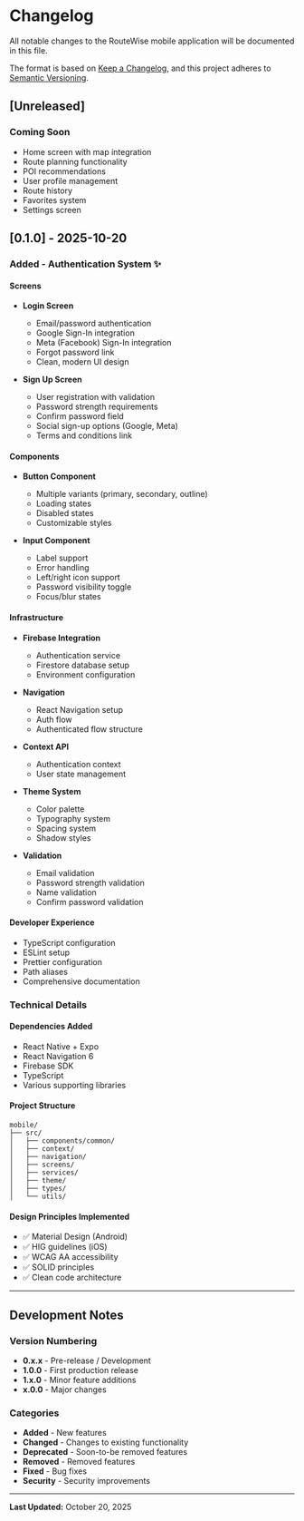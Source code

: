# Changelog

All notable changes to the RouteWise mobile application will be documented in this file.

The format is based on [Keep a Changelog](https://keepachangelog.com/en/1.0.0/),
and this project adheres to [Semantic Versioning](https://semver.org/spec/v2.0.0.html).

## [Unreleased]

### Coming Soon
- Home screen with map integration
- Route planning functionality
- POI recommendations
- User profile management
- Route history
- Favorites system
- Settings screen

## [0.1.0] - 2025-10-20

### Added - Authentication System ✨

#### Screens
- **Login Screen**
  - Email/password authentication
  - Google Sign-In integration
  - Meta (Facebook) Sign-In integration
  - Forgot password link
  - Clean, modern UI design
  
- **Sign Up Screen**
  - User registration with validation
  - Password strength requirements
  - Confirm password field
  - Social sign-up options (Google, Meta)
  - Terms and conditions link

#### Components
- **Button Component**
  - Multiple variants (primary, secondary, outline)
  - Loading states
  - Disabled states
  - Customizable styles
  
- **Input Component**
  - Label support
  - Error handling
  - Left/right icon support
  - Password visibility toggle
  - Focus/blur states

#### Infrastructure
- **Firebase Integration**
  - Authentication service
  - Firestore database setup
  - Environment configuration
  
- **Navigation**
  - React Navigation setup
  - Auth flow
  - Authenticated flow structure
  
- **Context API**
  - Authentication context
  - User state management
  
- **Theme System**
  - Color palette
  - Typography system
  - Spacing system
  - Shadow styles
  
- **Validation**
  - Email validation
  - Password strength validation
  - Name validation
  - Confirm password validation

#### Developer Experience
- TypeScript configuration
- ESLint setup
- Prettier configuration
- Path aliases
- Comprehensive documentation

### Technical Details

#### Dependencies Added
- React Native + Expo
- React Navigation 6
- Firebase SDK
- TypeScript
- Various supporting libraries

#### Project Structure
```
mobile/
├── src/
│   ├── components/common/
│   ├── context/
│   ├── navigation/
│   ├── screens/
│   ├── services/
│   ├── theme/
│   ├── types/
│   └── utils/
```

#### Design Principles Implemented
- ✅ Material Design (Android)
- ✅ HIG guidelines (iOS)
- ✅ WCAG AA accessibility
- ✅ SOLID principles
- ✅ Clean code architecture

---

## Development Notes

### Version Numbering
- **0.x.x** - Pre-release / Development
- **1.0.0** - First production release
- **1.x.0** - Minor feature additions
- **x.0.0** - Major changes

### Categories
- **Added** - New features
- **Changed** - Changes to existing functionality
- **Deprecated** - Soon-to-be removed features
- **Removed** - Removed features
- **Fixed** - Bug fixes
- **Security** - Security improvements

---

**Last Updated:** October 20, 2025
